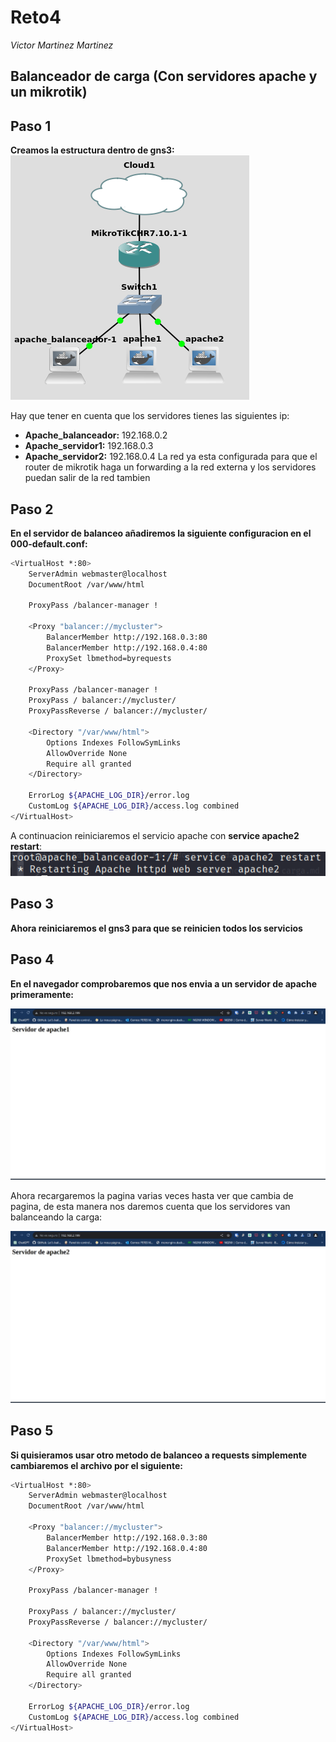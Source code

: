 # Reto4
*Victor Martinez Martinez*

Balanceador de carga (Con servidores apache y un mikrotik)
---

## Paso 1
**Creamos la estructura dentro de gns3:**  
![alt](./img/0.png)

Hay que tener en cuenta que los servidores tienes las siguientes ip:
- **Apache_balanceador:** 192.168.0.2
- **Apache_servidor1:** 192.168.0.3
- **Apache_servidor2:** 192.168.0.4
La red ya esta configurada para que el router de mikrotik haga un forwarding a la red externa y los servidores puedan salir de la red tambien 


## Paso 2

**En el servidor de balanceo añadiremos la siguiente configuracion en el 000-default.conf:**
```bash
<VirtualHost *:80>
    ServerAdmin webmaster@localhost
    DocumentRoot /var/www/html

    ProxyPass /balancer-manager !

    <Proxy "balancer://mycluster">
        BalancerMember http://192.168.0.3:80
        BalancerMember http://192.168.0.4:80
        ProxySet lbmethod=byrequests
    </Proxy>

    ProxyPass /balancer-manager !
    ProxyPass / balancer://mycluster/
    ProxyPassReverse / balancer://mycluster/

    <Directory "/var/www/html">
        Options Indexes FollowSymLinks
        AllowOverride None
        Require all granted
    </Directory>

    ErrorLog ${APACHE_LOG_DIR}/error.log
    CustomLog ${APACHE_LOG_DIR}/access.log combined
</VirtualHost>

```

A continuacion reiniciaremos el servicio apache con **service apache2 restart**:
![alt](./img/2.png)
## Paso 3

**Ahora reiniciaremos el gns3 para que se reinicien todos los servicios**

## Paso 4

**En el navegador comprobaremos que nos envia a un servidor de apache primeramente:**

![alt](./img/3.jpeg)

Ahora recargaremos la pagina varias veces hasta ver que cambia de pagina, de esta manera nos daremos cuenta que los servidores van balanceando la carga:

![alt](./img/4.jpeg)

## Paso 5
**Si quisieramos usar otro metodo de balanceo a requests simplemente cambiaremos el archivo por el siguiente:**
```bash
<VirtualHost *:80>
    ServerAdmin webmaster@localhost
    DocumentRoot /var/www/html

    <Proxy "balancer://mycluster">
        BalancerMember http://192.168.0.3:80
        BalancerMember http://192.168.0.4:80
        ProxySet lbmethod=bybusyness
    </Proxy>

    ProxyPass /balancer-manager !

    ProxyPass / balancer://mycluster/
    ProxyPassReverse / balancer://mycluster/

    <Directory "/var/www/html">
        Options Indexes FollowSymLinks
        AllowOverride None
        Require all granted
    </Directory>

    ErrorLog ${APACHE_LOG_DIR}/error.log
    CustomLog ${APACHE_LOG_DIR}/access.log combined
</VirtualHost>
```
